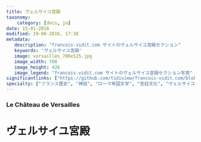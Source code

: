 ```yaml
---
title: ヴェルサイユ宮殿
taxonomy:
    category: [docs, ja]
date: 15-01-2016
modified: 19-08-2016, 17:38
metadata:
   description: "francois-vidit.com サイトのヴェルサイユ宮殿セクション"
   keywords: 'ヴェルサイユ宮殿'
   image: versailles_700x525.jpg
   image_width: 700
   image_height: 426
   image_legend: "francois-vidit.com サイトのヴェルサイユ宮殿セクション写真"
significantlinks: ["https://github.com/tidiview/francois-vidit.com/blob/develop/user/sites/docs/pages/01.reference/01.versailles/chapter.ja.md"]
specialty: ["フランス歴史", "神話", "ローマ帝国文学", "宮廷文化", "ヴェルサイユ宮殿"]
---
```

### Le Château de Versailles

# ヴェルサイユ宮殿